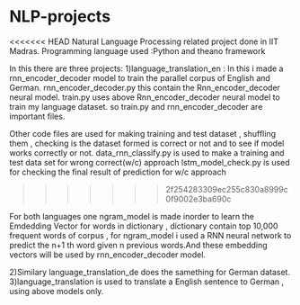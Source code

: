 # NLP-projects
<<<<<<< HEAD
Natural Language Processing related project done in IIT Madras. Programming language used :Python and theano framework

In this there are three projects: 1)language_translation_en : In this i made a rnn_encoder_decoder model to train the parallel corpus of English and German. rnn_encoder_decoder.py this contain the Rnn_encoder_decoder neural model. train.py uses above Rnn_encoder_decoder neural model to train my language dataset. so train.py and rnn_encoder_decoder are important files.

Other code files are used for making training and test dataset , shuffling them , checking is the dataset formed is correct or not and to see if model works correctly or not. data_rnn_classify.py is used to make a training and test data set for wrong correct(w/c) approach lstm_model_check.py is used for checking the final result of prediction for w/c approach

>>>>>>> 2f254283309ec255c830a8999c0f9002e3ba690c

For both languages one ngram_model is made inorder to learn the Emdedding Vector for words in dictionary , dictionary contain top 10,000 frequent words of corpus , for ngram_model i used a RNN neural network to predict the n+1 th word given n previous words.And these embedding vectors will be used by rnn_encoder_decoder model.

2)Similary language_translation_de does the samething for German dataset. 3)language_translation is used to translate a English sentence to German , using above models only.
